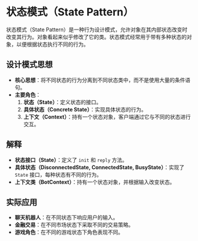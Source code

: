 # 状态模式（State Pattern）

状态模式（State Pattern）是一种行为设计模式，允许对象在其内部状态改变时改变其行为。对象看起来似乎修改了它的类。状态模式经常用于带有多种状态的对象，以便根据状态执行不同的行为。

## 设计模式思想

- **核心思想**：将不同状态的行为分离到不同状态类中，而不是使用大量的条件语句。
- **主要角色**：
    1. **状态（State）**：定义状态的接口。
    2. **具体状态（Concrete State）**：实现具体状态的行为。
    3. **上下文（Context）**：持有一个状态对象，客户端通过它与不同的状态进行交互。
  
## 解释

- **状态接口（State）**：定义了 `init` 和 `reply` 方法。
- **具体状态（DisconnectedState, ConnectedState, BusyState）**：实现了 `State` 接口，每种状态有不同的行为。
- **上下文类（BotContext）**：持有一个状态对象，并根据输入改变状态。

## 实际应用

- **聊天机器人**：在不同状态下响应用户的输入。
- **金融交易**：在不同市场状态下采取不同的交易策略。
- **游戏角色**：在不同的游戏状态下角色表现不同。
